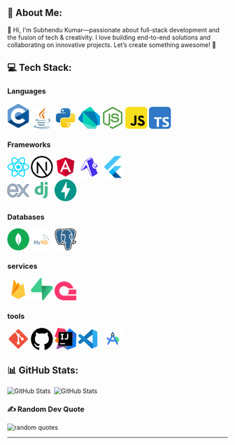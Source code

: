 ## 💫 About Me:

👋 Hi, I'm Subhendu Kumar—passionate about full-stack development and the fusion of tech & creativity. I love building end-to-end solutions and collaborating on innovative projects. Let’s create something awesome! 🚀

## 💻 Tech Stack:

### Languages

<div align="left">
<img src="assets/c.svg" width="50" alt="logo" />
<img src="assets/java.svg" width="50" alt="logo" />
<img src="assets/python.svg" width="50" alt="logo" />
<img src="assets/dart.svg" width="50" alt="logo" />
<img src="assets/nodejs.svg" width="50" alt="logo" />
<img src="assets/js.svg" width="50" alt="logo" />
<img src="assets/ts.svg" width="50" alt="logo" />
</div>

### Frameworks

<div align="left">
<img src="assets/react.svg" width="50" alt="logo" />
<img src="assets/nextjs.svg" width="50" alt="logo" />
<img src="assets/angular.svg" width="50" alt="logo" />
<img src="assets/expo.svg" width="50" alt="logo" />
<img src="assets/flutter.svg" width="50" alt="logo" />
</div>

<div align="left">
<img src="assets/express.svg" width="50" alt="logo" />
<img src="assets/django.svg" width="50" alt="logo" />
<img src="assets/fast_api.svg" width="50" alt="logo" />
</div>

### Databases

<div align="left">
<img src="assets/mongodb.svg" width="50" alt="logo" />
<img src="assets/mysql.svg" width="50" alt="logo" />
<img src="assets/postgresql.svg" width="50" alt="logo" />
</div>

### services

<div align="left">
<img src="assets/firebase.svg" width="50" alt="logo" />
<img src="assets/supabase.svg" width="50" alt="logo" />
<img src="assets/appwrite.svg" width="50" alt="logo" />
</div>

### tools

<div align="left">
<img src="assets/git.svg" width="50" alt="logo" />
<img src="assets/github.svg" width="50" alt="logo" />
<img src="assets/intellij_idea.svg" width="50" alt="logo" />
<img src="assets/vscode.svg" width="50" alt="logo" />
<img src="assets/android_studio.svg" width="50" alt="logo" />
</div>

## 📊 GitHub Stats:

![GitHub Stats](https://streak-stats.demolab.com?user=Subhendu-Kumar&theme=default&hide_border=false)&nbsp;
![GitHub Stats](https://github-readme-stats.vercel.app/api/top-langs/?username=Subhendu-Kumar&theme=defalut&show_icons=true&hide_border=false&layout=compact)

### ✍️ Random Dev Quote

![random quotes](https://quotes-github-readme.vercel.app/api?type=horizontal&theme=light)

---
